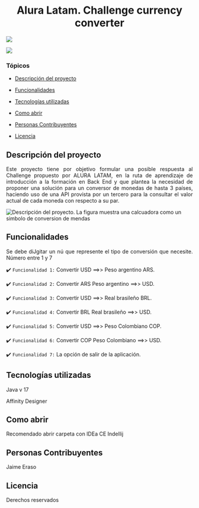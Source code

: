 <h1 align="center">Alura Latam. Challenge currency converter </h1>
<p align="left">
   <img src="https://img.shields.io/badge/STATUS-EN%20DESAROLLO-green">
</p>

<p align="left">
   <img src="https://github.com/githubJHEB/challenge-conversor-de-monedas/assets/35204102/47646182-bb21-4d41-8fbb-395a5e2ca227">
</p>


### Tópicos

- [Descripción del proyecto](#descripción-del-proyecto)

- [Funcionalidades](#funcionalidades)

- [Tecnologías utilizadas](#tecnologías-utilizadas)

- [Como abrir](#como-abrir)

- [Personas Contribuyentes](#personas-contribuyentes)

- [Licencia](#licencia)


## Descripción del proyecto
<p align="justify">
 Este proyecto tiene por objetivo formular una posible respuesta al Challenge propuesto por ALURA LATAM, en la ruta de aprendizaje de introducción a la formación en Back End y que plantea la necesidad de proponer una solución para un conversor de monedas de hasta 3 países, haciendo uso de una API provista por un tercero para la consultar el valor actual de cada moneda con respecto a su par.

![Descripción del proyecto. La figura muestra una calcuadora como un simbolo de conversion de mendas](https://github.com/githubJHEB/challenge-conversor-de-monedas/assets/35204102/83efe225-fdf8-41b2-abc1-3333cd538f42)

</p>

## Funcionalidades

<p align="justify">
Se debe diJgitar un nú que represente el tipo de conversión que necesite. Número entre 1 y 7 
</p>

:heavy_check_mark: `Funcionalidad 1:` Convertir USD ==>> Peso argentino ARS.

:heavy_check_mark: `Funcionalidad 2:` Convertir ARS Peso argentino ==>> USD.

:heavy_check_mark: `Funcionalidad 3:` Convertir USD ==>> Real brasileño BRL.

:heavy_check_mark: `Funcionalidad 4:` Convertir BRL Real brasileño ==>> USD.

:heavy_check_mark: `Funcionalidad 5:` Convertir USD ==>> Peso Colombiano COP.

:heavy_check_mark: `Funcionalidad 6:` Convertir COP Peso Colombiano ==>> USD.

:heavy_check_mark: `Funcionalidad 7:` La opción de salir de la aplicación.

## Tecnologías utilizadas

<p align="justify">
Java v 17
</p>
<p align="justify">
Affinity Designer
</p>

## Como abrir
<p align="justify">
Recomendado abrir carpeta con IDEa CE Indellij
</p>


## Personas Contribuyentes
<p align="justify">
Jaime Eraso
</p>

## Licencia

<p align="justify">
Derechos reservados
</p>



